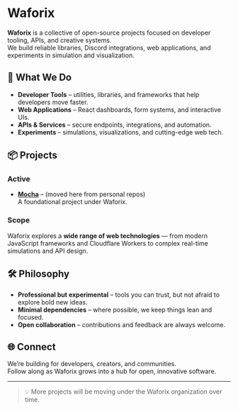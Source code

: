 # Waforix

**Waforix** is a collective of open-source projects focused on developer tooling, APIs, and creative systems.  
We build reliable libraries, Discord integrations, web applications, and experiments in simulation and visualization.  

## 🔹 What We Do
- **Developer Tools** – utilities, libraries, and frameworks that help developers move faster.  
- **Web Applications** – React dashboards, form systems, and interactive UIs.  
- **APIs & Services** – secure endpoints, integrations, and automation.  
- **Experiments** – simulations, visualizations, and cutting-edge web tech.  

## 📦 Projects

### Active
- [**Mocha**](https://github.com/waforix/mocha) – (moved here from personal repos)  
  A foundational project under Waforix.  

### Scope
Waforix explores a **wide range of web technologies** — from modern JavaScript frameworks and Cloudflare Workers to complex real-time simulations and API design.  

## 🛠️ Philosophy
- **Professional but experimental** – tools you can trust, but not afraid to explore bold new ideas.  
- **Minimal dependencies** – where possible, we keep things lean and focused.  
- **Open collaboration** – contributions and feedback are always welcome.  

## 🌐 Connect
We’re building for developers, creators, and communities.  
Follow along as Waforix grows into a hub for open, innovative software.  

---
> 💡 More projects will be moving under the Waforix organization over time.
